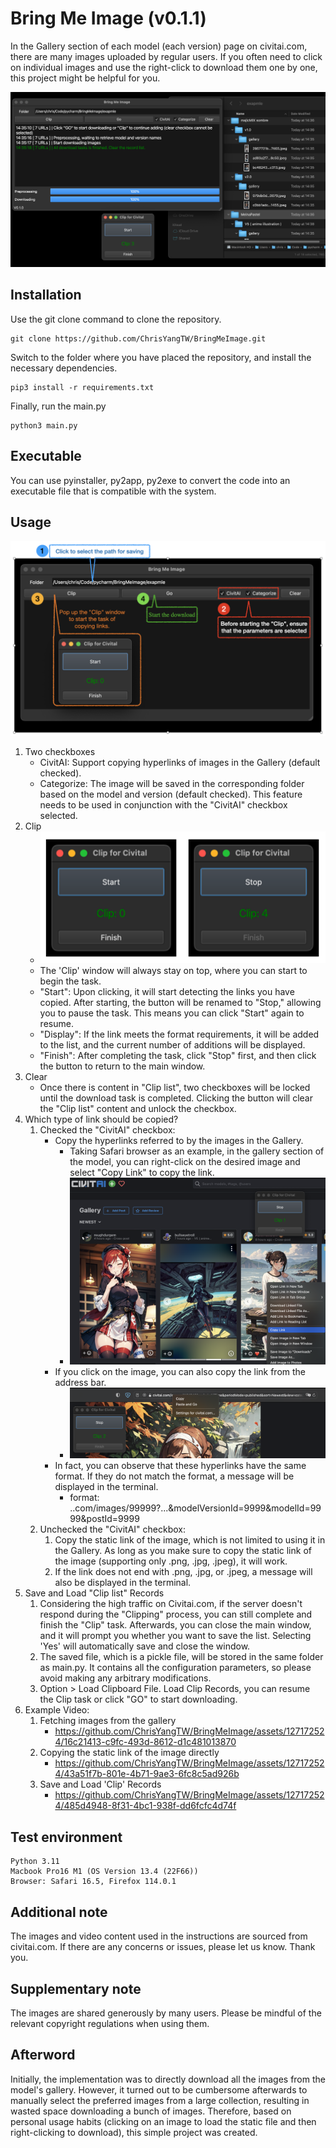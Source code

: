 # Bring Me Image (v0.1.1)
In the Gallery section of each model (each version) page on civitai.com, there are many images uploaded by regular users. If you often need to click on individual images and use the right-click to download them one by one, this project might be helpful for you.

![sample1](examples/sample1_v0_1_0.png)

## Installation
Use the git clone command to clone the repository.
```
git clone https://github.com/ChrisYangTW/BringMeImage.git
```
Switch to the folder where you have placed the repository,
and install the necessary dependencies.
```
pip3 install -r requirements.txt
```
Finally, run the main.py
```
python3 main.py
```

## Executable
You can use pyinstaller, py2app, py2exe to convert the code into an executable file that is compatible with the system.

## Usage
![sample2](examples/sample2_v0_1_0.png)
1. Two checkboxes
   * CivitAI: Support copying hyperlinks of images in the Gallery (default checked).
   * Categorize: The image will be saved in the corresponding folder based on the model and version (default checked). This feature needs to be used in conjunction with the "CivitAI" checkbox selected.
2. Clip
   * ![sample3](examples/sample3_v0_1_0.png)
   * The 'Clip' window will always stay on top, where you can start to begin the task.
   * "Start": Upon clicking, it will start detecting the links you have copied. After starting, the button will be renamed to "Stop," allowing you to pause the task. This means you can click "Start" again to resume.
   * "Display": If the link meets the format requirements, it will be added to the list, and the current number of additions will be displayed.
   * "Finish": After completing the task, click "Stop" first, and then click the button to return to the main window.
3. Clear
   * Once there is content in "Clip list", two checkboxes will be locked until the download task is completed. Clicking the button will clear the "Clip list" content and unlock the checkbox.
4. Which type of link should be copied?
   1. Checked the "CivitAI" checkbox:
      * Copy the hyperlinks referred to by the images in the Gallery.
         * Taking Safari browser as an example, in the gallery section of the model, you can right-click on the desired image and select "Copy Link" to copy the link.
         * ![sample4](examples/sample4_v0_1_0.png)
      * If you click on the image, you can also copy the link from the address bar.
         * ![sample5](examples/sample5_v0_1_0.png)
      * In fact, you can observe that these hyperlinks have the same format. If they do not match the format, a message will be displayed in the terminal.
         * format: ..com/images/99999?...&modelVersionId=9999&modelId=9999&postId=9999
   2. Unchecked the "CivitAI" checkbox:
      1. Copy the static link of the image, which is not limited to using it in the Gallery. As long as you make sure to copy the static link of the image (supporting only .png, .jpg, .jpeg), it will work.
      2. If the link does not end with .png, .jpg, or .jpeg, a message will also be displayed in the terminal.
5. Save and Load "Clip list" Records
   1. Considering the high traffic on Civitai.com, if the server doesn't respond during the "Clipping" process, you can still complete and finish the "Clip" task. Afterwards, you can close the main window, and it will prompt you whether you want to save the list. Selecting 'Yes' will automatically save and close the window.
   2. The saved file, which is a pickle file, will be stored in the same folder as main.py. It contains all the configuration parameters, so please avoid making any arbitrary modifications.
   3. Option > Load Clipboard File. Load Clip Records, you can resume the Clip task or click "GO" to start downloading.
6. Example Video:
   1. Fetching images from the gallery
      * https://github.com/ChrisYangTW/BringMeImage/assets/127172524/16c21413-c9fc-493d-8612-d1c481013870
   2. Copying the static link of the image directly
      * https://github.com/ChrisYangTW/BringMeImage/assets/127172524/43a51f7b-801e-4b71-9ae3-6fc8c5ad926b
   3. Save and Load 'Clip' Records
      * https://github.com/ChrisYangTW/BringMeImage/assets/127172524/485d4948-8f31-4bc1-938f-dd6fcfc4d74f


## Test environment
```
Python 3.11
Macbook Pro16 M1 (OS Version 13.4 (22F66))
Browser: Safari 16.5, Firefox 114.0.1
```

## Additional note
The images and video content used in the instructions are sourced from civitai.com. If there are any concerns or issues, please let us know. Thank you.

## Supplementary note
The images are shared generously by many users. Please be mindful of the relevant copyright regulations when using them.

## Afterword
 Initially, the implementation was to directly download all the images from the model's gallery. However, it turned out to be cumbersome afterwards to manually select the preferred images from a large collection, resulting in wasted space downloading a bunch of images. Therefore, based on personal usage habits (clicking on an image to load the static file and then right-clicking to download), this simple project was created.
